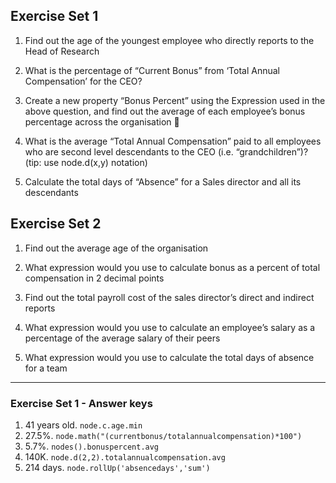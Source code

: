 ## Exercise Set 1

1. Find out the age of the youngest employee who directly reports to the Head of Research

2. What is the percentage of “Current Bonus” from ‘Total Annual Compensation’ for the CEO?

3. Create a new property “Bonus Percent” using the Expression used in the above question, and find out the average of each employee’s bonus percentage across the organisation 

4. What is the average “Total Annual Compensation” paid to all employees who are second level descendants to the CEO (i.e. “grandchildren”)? (tip: use node.d(x,y) notation)

5. Calculate the total days of “Absence” for a Sales director and all its descendants


## Exercise Set 2
1. Find out the average age of the organisation

2. What expression would you use to calculate bonus as a percent of total compensation in 2 decimal points

3. Find out the total payroll cost of the sales director’s direct and indirect reports

4. What expression would you use to calculate an employee’s salary as a percentage of the average salary of  their peers

5. What expression would you use to calculate the total days of absence for a team

---
### Exercise Set 1 - Answer keys
1. 41 years old. `node.c.age.min`
2. 27.5%. 
`node.math("(currentbonus/totalannualcompensation)*100")`
3. 5.7%. `nodes().bonuspercent.avg`
4. 140K. `node.d(2,2).totalannualcompensation.avg`
5. 214 days. `node.rollUp('absencedays','sum')`


